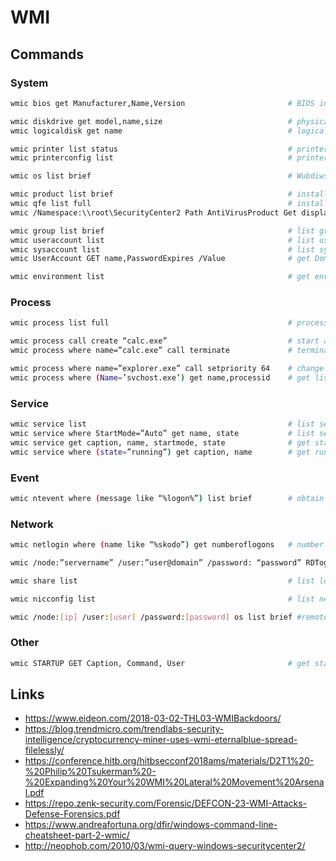 # WMI

## Commands

### System

```bash
wmic bios get Manufacturer,Name,Version                       # BIOS info

wmic diskdrive get model,name,size                            # physical disks
wmic logicaldisk get name                                     # logical disks

wmic printer list status                                      # printers
wmic printerconfig list                                       # printer config

wmic os list brief                                            # Wubdiws version incl. serial

wmic product list brief                                       # installed programs  
wmic qfe list full                                            # installed KB
wmic /Namespace:\\root\SecurityCenter2 Path AntiVirusProduct Get displayName # get installed antivirus

wmic group list brief                                         # list groups on local system
wmic useraccount list                                         # list users on local system
wmic sysaccount list                                          # list sys account on local system
wmic UserAccount GET name,PasswordExpires /Value              # get Domain Names And When Account PWD set to Expire

wmic environment list                                         # get environment var
```

### Process

```bash
wmic process list full                                        # processes

wmic process call create “calc.exe”                           # start an application
wmic process where name=”calc.exe” call terminate             # terminate an application

wmic process where name=”explorer.exe” call setpriority 64    # change process priority
wmic process where (Name=’svchost.exe’) get name,processid    # get list of pid
```

### Service

```bash
wmic service list                                             # list services
wmic service where StartMode=”Auto” get name, state           # list services that are set to start automatically
wmic service get caption, name, startmode, state              # get start mode of service
wmic service where (state=”running”) get caption, name        # get running service info
```

### Event

```bash
wmic ntevent where (message like “%logon%”) list brief        # obtain a certain kind of event from eventlog
```

### Network

```bash
wmic netlogin where (name like “%skodo”) get numberoflogons   # number of logons per SID

wmic /node:”servername” /user:”user@domain” /password: “password” RDToggle where ServerName=”server name” call SetAllowTSConnections 1          # turn on RDP remotely

wmic share list                                               # list local shares

wmic nicconfig list                                           # list network adapters and IP address information

wmic /node:[ip] /user:[user] /password:[password] os list brief #remote wmic command
```

### Other

```bash
wmic STARTUP GET Caption, Command, User                       # get start on boot stuff
```

## Links

* https://www.eideon.com/2018-03-02-THL03-WMIBackdoors/
* https://blog.trendmicro.com/trendlabs-security-intelligence/cryptocurrency-miner-uses-wmi-eternalblue-spread-filelessly/
* https://conference.hitb.org/hitbsecconf2018ams/materials/D2T1%20-%20Philip%20Tsukerman%20-%20Expanding%20Your%20WMI%20Lateral%20Movement%20Arsenal.pdf
* https://repo.zenk-security.com/Forensic/DEFCON-23-WMI-Attacks-Defense-Forensics.pdf
* https://www.andreafortuna.org/dfir/windows-command-line-cheatsheet-part-2-wmic/
* http://neophob.com/2010/03/wmi-query-windows-securitycenter2/
